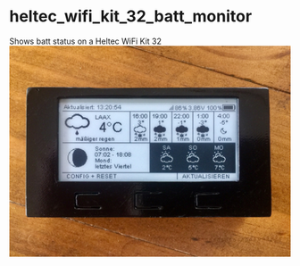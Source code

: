 # heltec_wifi_kit_32_batt_monitor
Shows batt status on a Heltec WiFi Kit 32
[![Batt_Monitor](https://github.com/3KUdelta/espaper-weatherstation/blob/master/ESPaper_Weather_Station.jpg)](https://thingpulse.com/product-category/espaper-epaper-kits/)
